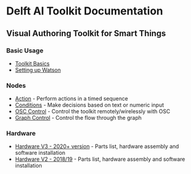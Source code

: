 # Delft AI Toolkit Documentation
## Visual Authoring Toolkit for Smart Things

### Basic Usage
* [Toolkit Basics](toolkit-basics.md)
* [Setting up Watson](watson.md)

### Nodes
* [Action](action.md) - Perform actions in a timed sequence
* [Conditions](conditions.md) - Make decisions based on text or numeric input
* [OSC Control](osc.md) - Control the toolkit remotely/wirelessly with OSC
* [Graph Control](graph-control.md) - Control the flow through the graph

### Hardware
* [Hardware V3 - 2020+ version](hardware.md) - Parts list, hardware assembly and software installation
* [Hardware V2 - 2018/19](hardware2019.md) - Parts list, hardware assembly and software installation
